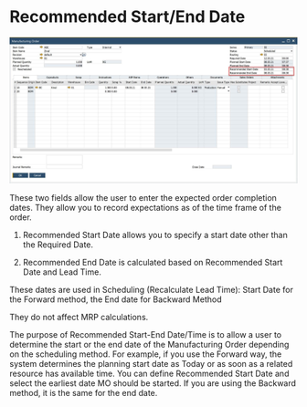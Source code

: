 # Recommended Start/End Date

![Recommended Start and End](./media/recommented-start-end.jpg)

These two fields allow the user to enter the expected order completion dates. They allow you to record expectations as of the time frame of the order.

1. Recommended Start Date allows you to specify a start date other than the Required Date.

2. Recommended End Date is calculated based on Recommended Start Date and Lead Time. 

These dates are used in Scheduling (Recalculate Lead Time): Start Date for the Forward method, the End date for Backward Method

They do not affect MRP calculations.

The purpose of Recommended Start-End Date/Time is to allow a user to determine the start or the end date of the Manufacturing Order depending on the scheduling method. For example, if you use the Forward way, the system determines the planning start date as Today or as soon as a related resource has available time. You can define Recommended Start Date and select the earliest date MO should be started. If you are using the Backward method, it is the same for the end date.